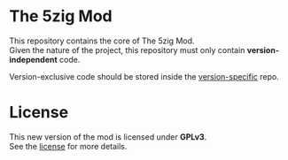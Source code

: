 # The 5zig Mod
This repository contains the core of The 5zig Mod.  
Given the nature of the project, this repository must only contain **version-independent** code.

Version-exclusive code should be stored inside the [version-specific](https://github.com/5zig-reborn/version-specific) repo.

# License
This new version of the mod is licensed under **GPLv3**.  
See the [license](LICENSE) for more details.
